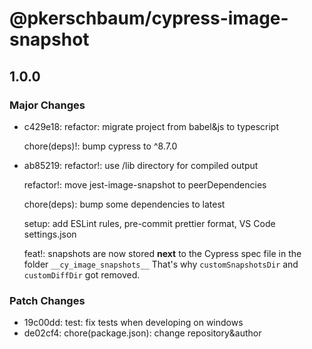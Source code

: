 # @pkerschbaum/cypress-image-snapshot

## 1.0.0

### Major Changes

- c429e18: refactor: migrate project from babel&js to typescript

  chore(deps)!: bump cypress to ^8.7.0

- ab85219: refactor!: use /lib directory for compiled output

  refactor!: move jest-image-snapshot to peerDependencies

  chore(deps): bump some dependencies to latest

  setup: add ESLint rules, pre-commit prettier format, VS Code settings.json

  feat!: snapshots are now stored **next** to the Cypress spec file in the folder `__cy_image_snapshots__`
  That's why `customSnapshotsDir` and `customDiffDir` got removed.

### Patch Changes

- 19c00dd: test: fix tests when developing on windows
- de02cf4: chore(package.json): change repository&author
